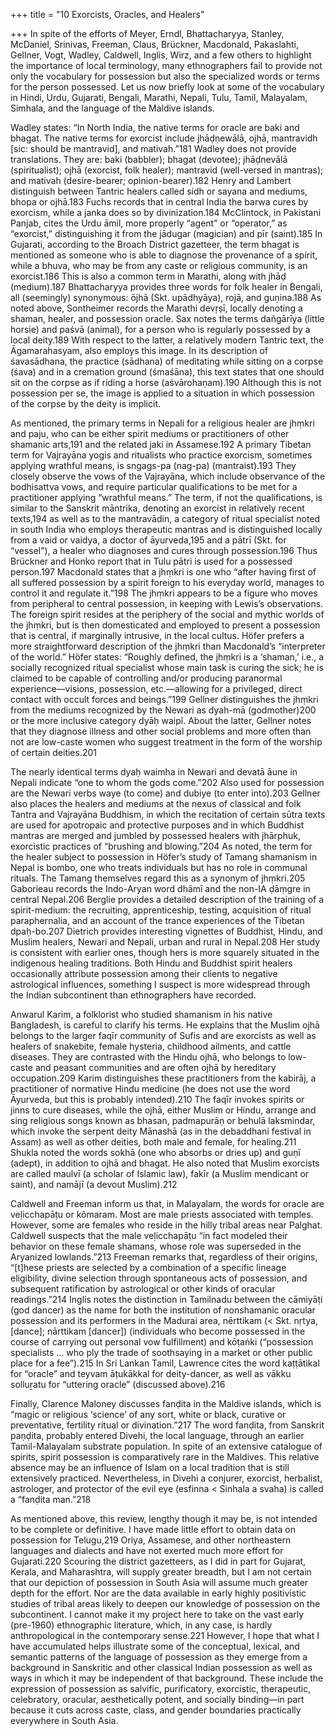 +++
title = "10 Exorcists, Oracles, and Healers"

+++
In spite of the efforts of Meyer, Erndl, Bhattacharyya, Stanley, McDaniel, Srinivas, Freeman, Claus, Brückner, Macdonald, Pakaslahti, Gellner, Vogt, Wadley, Caldwell, Inglis, Wirz, and a few others to highlight the importance of local terminology, many ethnographers fail to provide not only the vocabulary for possession but also the specialized words or terms for the person possessed. Let us now briefly look at some of the vocabulary in Hindi, Urdu, Gujarati, Bengali, Marathi, Nepali, Tulu, Tamil, Malayalam, Simhala, and the language of the Maldive islands.

Wadley states: “In North India, the native terms for oracle are baki and bhagat. The native terms for exorcist include jhāḍṇewālā, ojhā, mantravidh [sic: should be mantravid], and mativah.”181 Wadley does not provide translations. They are: baki (babbler); bhagat (devotee); jhāḍnevālā (spiritualist); ojhā (exorcist, folk healer); mantravid (well-versed in mantras); and mativah (desire-bearer; opinion-bearer).182 Henry and Lambert distinguish between Tantric healers called sidh or sayana and mediums, bhopa or ojhā.183 Fuchs records that in central India the barwa cures by exorcism, while a janka does so by divinization.184 McClintock, in Pakistani Panjab, cites the Urdu āmil, more properly “agent” or “operator,” as “exorcist,” distinguishing it from the jādugar (magician) and pīr (saint).185 In Gujarati, according to the Broach District gazetteer, the term bhagat is mentioned as someone who is able to diagnose the provenance of a spirit, while a bhuva, who may be from any caste or religious community, is an exorcist.186 This is also a common term in Marathi, along with jhāḍ (medium).187 Bhattacharyya provides three words for folk healer in Bengali, all (seemingly) synonymous: ōjhā (Skt. upādhyāya), rojā, and guṇina.188 As noted above, Sontheimer records the Marathi devṛṣī, locally denoting a shaman, healer, and possession oracle. Sax notes the terms dañgārīya (little horsie) and paśvā (animal), for a person who is regularly possessed by a local deity.189 With respect to the latter, a relatively modern Tantric text, the Āgamarahasyam, also employs this image. In its description of śavasādhana, the practice (sādhana) of meditating while sitting on a corpse (śava) and in a cremation ground (śmaśāna), this text states that one should sit on the corpse as if riding a horse (aśvārohaṇam).190 Although this is not possession per se, the image is applied to a situation in which possession of the corpse by the deity is implicit.

As mentioned, the primary terms in Nepali for a religious healer are jhṃkri and paju, who can be either spirit mediums or practitioners of other shamanic arts,191 and the related jaki in Assamese.192 A primary Tibetan term for Vajrayāna yogis and ritualists who practice exorcism, sometimes applying wrathful means, is sngags-pa (nag-pa) (mantraist).193 They closely observe the vows of the Vajrayāna, which include observance of the bodhisattva vows, and require particular qualifications to be met for a practitioner applying “wrathful means.” The term, if not the qualifications, is similar to the Sanskrit māntrika, denoting an exorcist in relatively recent texts,194 as well as to the mantravādin, a category of ritual specialist noted in south India who employs therapeutic mantras and is distinguished locally from a vaid or vaidya, a doctor of āyurveda,195 and a pātrī (Skt. for “vessel”), a healer who diagnoses and cures through possession.196 Thus Brückner and Honko report that in Tulu pātri is used for a possessed person.197 Macdonald states that a jhṃkri is one who “after having first of all suffered possession by a spirit foreign to his everyday world, manages to control it and regulate it.”198 The jhṃkri appears to be a figure who moves from peripheral to central possession, in keeping with Lewis’s observations. The foreign spirit resides at the periphery of the social and mythic worlds of the jhṃkri, but is then domesticated and employed to present a possession that is central, if marginally intrusive, in the local cultus. Höfer prefers a more straightforward description of the jhṃkri than Macdonald’s “interpreter of the world.” Höfer states: “Roughly defined, the jhṃkri is a ‘shaman,’ i.e., a socially recognized ritual specialist whose main task is curing the sick; he is claimed to be capable of controlling and/or producing paranormal experience—visions, possession, etc.—allowing for a privileged, direct contact with occult forces and beings.”199 Gellner distinguishes the jhṃkri from the mediums recognized by the Newari as dyah-mā (godmother)200 or the more inclusive category dyāḥ waipĩ. About the latter, Gellner notes that they diagnose illness and other social problems and more often than not are low-caste women who suggest treatment in the form of the worship of certain deities.201

The nearly identical terms dyaḥ waimha in Newari and devatā āune in Nepali indicate “one to whom the gods come.”202 Also used for possession are the Newari verbs waye (to come) and dubiye (to enter into).203 Gellner also places the healers and mediums at the nexus of classical and folk Tantra and Vajrayāna Buddhism, in which the recitation of certain sūtra texts are used for apotropaic and protective purposes and in which Buddhist mantras are merged and jumbled by possessed healers with jhārphuk, exorcistic practices of “brushing and blowing.”204 As noted, the term for the healer subject to possession in Höfer’s study of Tamang shamanism in Nepal is bombo, one who treats individuals but has no role in communal rituals. The Tamang themselves regard this as a synonym of jhṃkri.205 Gaborieau records the Indo-Aryan word dhāmī and the non-IA ḍāṃgre in central Nepal.206 Berglie provides a detailed description of the training of a spirit-medium: the recruiting, apprenticeship, testing, acquisition of ritual paraphernalia, and an account of the trance experiences of the Tibetan dpaḥ-bo.207 Dietrich provides interesting vignettes of Buddhist, Hindu, and Muslim healers, Newari and Nepali, urban and rural in Nepal.208 Her study is consistent with earlier ones, though hers is more squarely situated in the indigenous healing traditions. Both Hindu and Buddhist spirit healers occasionally attribute possession among their clients to negative astrological influences, something I suspect is more widespread through the Indian subcontinent than ethnographers have recorded.

Anwarul Karim, a folklorist who studied shamanism in his native Bangladesh, is careful to clarify his terms. He explains that the Muslim ojhā belongs to the larger faqīr community of Sufis and are exorcists as well as healers of snakebite, female hysteria, childhood ailments, and cattle diseases. They are contrasted with the Hindu ojhā, who belongs to low-caste and peasant communities and are often ojhā by hereditary occupation.209 Karim distinguishes these practitioners from the kabirāj, a practitioner of normative Hindu medicine (he does not use the word Āyurveda, but this is probably intended).210 The faqīr invokes spirits or jinns to cure diseases, while the ojhā, either Muslim or Hindu, arrange and sing religious songs known as bhasan, padmapurāṇ or behulā laksmindar, which invoke the serpent deity Mānashā (as in the debaddhani festival in Assam) as well as other deities, both male and female, for healing.211 Shukla noted the words sokhā (one who absorbs or dries up) and guṇī (adept), in addition to ojhā and bhagat. He also noted that Muslim exorcists are called maulvī (a scholar of Islamic law), fakīr (a Muslim mendicant or saint), and namājī (a devout Muslim).212

Caldwell and Freeman inform us that, in Malayalam, the words for oracle are veḷicchapāṭu or kõmaram. Most are male priests associated with temples. However, some are females who reside in the hilly tribal areas near Palghat. Caldwell suspects that the male veḷicchapāṭu “in fact modeled their behavior on these female shamans, whose role was superseded in the Aryanized lowlands.”213 Freeman remarks that, regardless of their origins, “[t]hese priests are selected by a combination of a specific lineage eligibility, divine selection through spontaneous acts of possession, and subsequent ratification by astrological or other kinds of oracular readings.”214 Inglis notes the distinction in Tamilnadu between the cāmiyāṭi (god dancer) as the name for both the institution of nonshamanic oracular possession and its performers in the Madurai area, nērttikam (< Skt. nṛtya, [dance]; nārttikam [dancer]) (individuals who become possessed in the course of carrying out personal vow fulfillment) and kōṭaṅki (“possession specialists … who ply the trade of soothsaying in a market or other public place for a fee”).215 In Sri Lankan Tamil, Lawrence cites the word kaṭṭātikal for “oracle” and teyvam āṭukākkal for deity-dancer, as well as vākku solluṟatu for “uttering oracle” (discussed above).216

Finally, Clarence Maloney discusses fanḍita in the Maldive islands, which is “magic or religious ‘science’ of any sort, white or black, curative or preventative, fertility ritual or divination.”217 The word fanḍita, from Sanskrit paṇḍita, probably entered Divehi, the local language, through an earlier Tamil-Malayalam substrate population. In spite of an extensive catalogue of spirits, spirit possession is comparatively rare in the Maldives. This relative absence may be an influence of Islam on a local tradition that is still extensively practiced. Nevertheless, in Divehi a conjurer, exorcist, herbalist, astrologer, and protector of the evil eye (esfinna < Sinhala a svaha) is called a “fanḍita man.”218

As mentioned above, this review, lengthy though it may be, is not intended to be complete or definitive. I have made little effort to obtain data on possession for Telugu,219 Oriya, Assamese, and other northeastern languages and dialects and have not exerted much more effort for Gujarati.220 Scouring the district gazetteers, as I did in part for Gujarat, Kerala, and Maharashtra, will supply greater breadth, but I am not certain that our depiction of possession in South Asia will assume much greater depth for the effort. Nor are the data available in early highly positivistic studies of tribal areas likely to deepen our knowledge of possession on the subcontinent. I cannot make it my project here to take on the vast early (pre-1960) ethnographic literature, which, in any case, is hardly anthropological in the contemporary sense.221 However, I hope that what I have accumulated helps illustrate some of the conceptual, lexical, and semantic patterns of the language of possession as they emerge from a background in Sanskritic and other classical Indian possession as well as ways in which it may be independent of that background. These include the expression of possession as salvific, purificatory, exorcistic, therapeutic, celebratory, oracular, aesthetically potent, and socially binding—in part because it cuts across caste, class, and gender boundaries practically everywhere in South Asia.
